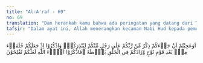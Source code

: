 ```yaml
---
title: "Al-A'raf - 69"
no: 69
translation: "Dan herankah kamu bahwa ada peringatan yang datang dari Tuhanmu melalui seorang laki-laki dari kalanganmu sendiri, untuk memberi peringatan kepadamu? Ingatlah ketika Dia menjadikan kamu sebagai khalifah-khalifah setelah kaum Nuh, dan Dia lebihkan kamu dalam kekuatan tubuh dan perawakan. Maka ingatlah akan nikmat-nikmat Allah agar kamu beruntung. ”"
tafsir: "Dalam ayat ini, Allah menerangkan kecaman Nabi Hud kepada pemuka-pemuka kaumnya, bahwa tidak patut mereka merasa heran dan ragu-ragu terhadap kedatangan peringatan dan pengajaran dari Tuhan yang dibawa oleh seorang laki-laki di antara mereka. Pengajaran Allah itu datang kepada mereka justru pada saat mereka berada dalam kesesatan. Semestinya mereka tidak perlu ragu kepada pribadi orang yang membawa seruan. Hendaknya mereka mempergunakan akal pikiran untuk memperhatikan seruan yang dibawa kepada mereka itu yaitu seruan yang benar, seruan yang menyelamatkan diri mereka dari azab Allah. Ia juga mengingatkan mereka akan nikmat dan rahmat Allah, bahwa mereka bukan saja sebagai ahli waris kaum Nuh yang diselamatkan Allah dari topan karena keimanan mereka kepada-Nya, tetapi juga Allah melebihkan mereka dengan kekuatan fisik serta tubuh yang besar. Oleh sebab itu hendaklah mereka bersyukur kepada Allah dengan bertakwa kepada-Nya. Kalau mereka tidak bersyukur, Allah akan menjatuhkan azab-Nya sebagaimana Allah menjatuhkan azab kepada kaum Nuh yang ingkar dan menggantikan kedudukannya dengan bangsa lain. Mereka diingatkan kepada nikmat Allah itu agar mereka bersyukur dengan menyembah-Nya seikhlas-ikhlasnya sehingga mereka menjauhi kemusyrikan dengan meninggalkan penyembahan berhala. Dengan demikian mereka harus meninggalkan penyembahan berhala untuk mencapai kebahagiaan pada hari kemudian dan mendapat tempat pada sisi Allah yang telah disediakan untuk hamba-hamba-Nya yang bersyukur kepada nikmat-Nya."
---
```


اَوَعَجِبْتُمْ اَنْ جَاۤءَكُمْ ذِكْرٌ مِّنْ رَّبِّكُمْ عَلٰى رَجُلٍ مِّنْكُمْ لِيُنْذِرَكُمْۗ وَاذْكُرُوْٓا اِذْ جَعَلَكُمْ خُلَفَاۤءَ مِنْۢ بَعْدِ قَوْمِ نُوْحٍ وَّزَادَكُمْ فِى الْخَلْقِ بَصْۣطَةً ۚفَاذْكُرُوْٓا اٰلَاۤءَ اللّٰهِ لَعَلَّكُمْ تُفْلِحُوْنَ 
